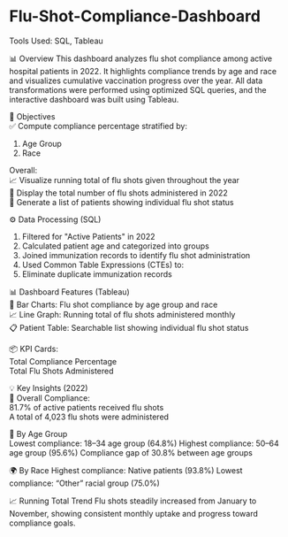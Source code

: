# Flu-Shot-Compliance-Dashboard

Tools Used: SQL, Tableau

📊 Overview
This dashboard analyzes flu shot compliance among active hospital patients in 2022. It highlights compliance trends by age and race and visualizes cumulative vaccination progress over the year.
All data transformations were performed using optimized SQL queries, and the interactive dashboard was built using Tableau.

🎯 Objectives <br>
✅ Compute compliance percentage stratified by: <br>
1. Age Group
2. Race

Overall: <br>
📈 Visualize running total of flu shots given throughout the year <br>
🔢 Display the total number of flu shots administered in 2022 <br>
🧾 Generate a list of patients showing individual flu shot status <br>

⚙️ Data Processing (SQL) 
1. Filtered for "Active Patients" in 2022
2. Calculated patient age and categorized into groups
3. Joined immunization records to identify flu shot administration
4. Used Common Table Expressions (CTEs) to:
5. Eliminate duplicate immunization records

📊 Dashboard Features (Tableau) <br>
📌 Bar Charts: Flu shot compliance by age group and race <br>
📈 Line Graph: Running total of flu shots administered monthly <br>
📋 Patient Table: Searchable list showing individual flu shot status <br>

📦 KPI Cards: <br>
Total Compliance Percentage <br>
Total Flu Shots Administered

💡 Key Insights (2022) <br>
🧮 Overall Compliance: <br>
81.7% of active patients received flu shots <br>
A total of 4,023 flu shots were administered

👵 By Age Group <br>
Lowest compliance: 18–34 age group (64.8%)
Highest compliance: 50–64 age group (95.6%)
Compliance gap of 30.8% between age groups

🌍 By Race
Highest compliance: Native patients (93.8%)
Lowest compliance: “Other” racial group (75.0%)

📈 Running Total Trend
Flu shots steadily increased from January to November,
showing consistent monthly uptake and progress toward compliance goals.
